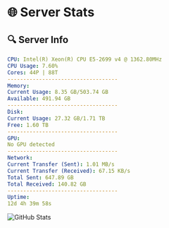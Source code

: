 # 🌐 Server Stats
## 🔍 Server Info
```yaml
CPU: Intel(R) Xeon(R) CPU E5-2699 v4 @ 1362.80MHz
CPU Usage: 7.60%
Cores: 44P | 88T
-----------------------------------
Memory:
Current Usage: 8.35 GB/503.74 GB
Available: 491.94 GB
-----------------------------------
Disk:
Current Usage: 27.32 GB/1.71 TB
Free: 1.60 TB
-----------------------------------
GPU:
No GPU detected
-----------------------------------
Network:
Current Transfer (Sent): 1.01 MB/s
Current Transfer (Received): 67.15 KB/s
Total Sent: 647.89 GB
Total Received: 140.82 GB
-----------------------------------
Uptime:
12d 4h 39m 58s
```
![GitHub Stats](https://img.shields.io/badge/Updated-2025-05-01_21:48:46-blue)